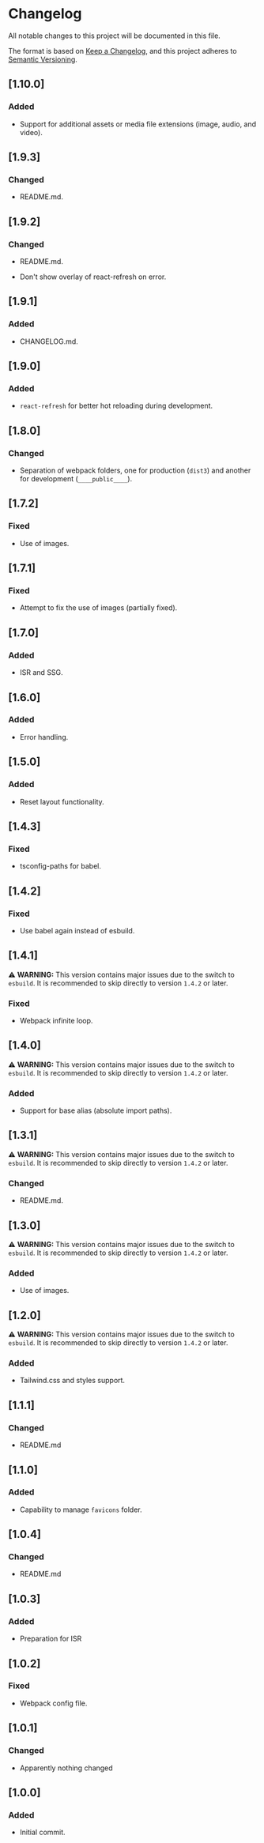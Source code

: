 # Changelog

All notable changes to this project will be documented in this file.

The format is based on [Keep a Changelog](https://keepachangelog.com/en/1.0.0/),
and this project adheres to [Semantic Versioning](https://semver.org/).

## [1.10.0]

### Added

- Support for additional assets or media file extensions (image, audio, and video).

## [1.9.3]

### Changed

- README.md.

## [1.9.2]

### Changed

- README.md.

- Don't show overlay of react-refresh on error.

## [1.9.1]

### Added

- CHANGELOG.md.

## [1.9.0]

### Added

- `react-refresh` for better hot reloading during development.

## [1.8.0]

### Changed

- Separation of webpack folders, one for production (`dist3`) and another for development (`____public____`).

## [1.7.2]

### Fixed

- Use of images.

## [1.7.1]

### Fixed

- Attempt to fix the use of images (partially fixed).

## [1.7.0]

### Added

- ISR and SSG.

## [1.6.0]

### Added

- Error handling.

## [1.5.0]

### Added

- Reset layout functionality.

## [1.4.3]

### Fixed

- tsconfig-paths for babel.

## [1.4.2]

### Fixed

- Use babel again instead of esbuild.

## [1.4.1]

⚠️ **WARNING:** This version contains major issues due to the switch to `esbuild`. It is recommended to skip directly to version `1.4.2` or later.

### Fixed

- Webpack infinite loop.

## [1.4.0]

⚠️ **WARNING:** This version contains major issues due to the switch to `esbuild`. It is recommended to skip directly to version `1.4.2` or later.

### Added

- Support for base alias (absolute import paths).

## [1.3.1]

⚠️ **WARNING:** This version contains major issues due to the switch to `esbuild`. It is recommended to skip directly to version `1.4.2` or later.

### Changed

- README.md.

## [1.3.0]

⚠️ **WARNING:** This version contains major issues due to the switch to `esbuild`. It is recommended to skip directly to version `1.4.2` or later.

### Added

- Use of images.

## [1.2.0]

⚠️ **WARNING:** This version contains major issues due to the switch to `esbuild`. It is recommended to skip directly to version `1.4.2` or later.

### Added

- Tailwind.css and styles support.

## [1.1.1]

### Changed

- README.md

## [1.1.0]

### Added

- Capability to manage `favicons` folder.

## [1.0.4]

### Changed

- README.md

## [1.0.3]

### Added

- Preparation for ISR

## [1.0.2]

### Fixed

- Webpack config file.

## [1.0.1]

### Changed

- Apparently nothing changed

## [1.0.0]

### Added

- Initial commit.
